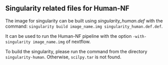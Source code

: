 Singularity related files for Human-NF
--------------------------------------

The image for singularity can be built using _singularity_human.def_ with the command:
```singularity build image_name.img singularity_human.def.def```.

It can be used to run the Human-NF pipeline with the option 
```-with-singularity image_name.img``` of nextflow.

To build the singularity, please run the command from the directory ```singularity-human```.
Otherwise, ```scilpy.tar``` is not found.
 